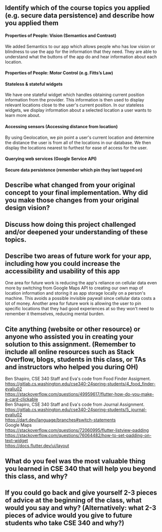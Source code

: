 ## Identify which of the course topics you applied (e.g. secure data persistence) and describe how you applied them

#### Properties of People: Vision (Semantics and Contrast)
We added Semantics to our app which allows people who has low vision or blindness to use the app for the information that they need. They are able to understand what the buttons of the app do and hear information about each location.

#### Properties of People: Motor Control (e.g. Fitts’s Law)


#### Stateless & stateful widgets
We have one stateful widget which handles obtaining current position information from the provider. This information is then used to display relevant locations close to the user's current position.
In our stateless widgets, we display information about a selected location a user wants to learn more about.

#### Accessing sensors (Accessing distance from location)
By using Geolocation, we pin point a user's current location and determine the distance the user is from all of the locations in our database. We then display the locations nearest to furthest for ease of access for the user.

#### Querying web services (Google Service API)


#### Secure data persistence (remember which pin they last tapped on)

## Describe what changed from your original concept to your final implementation. Why did you make those changes from your original design vision?


## Discuss how doing this project challenged and/or deepened your understanding of these topics.


## Describe two areas of future work for your app, including how you could increase the accessibility and usability of this app
One area for future work is reducing the app's reliance on cellular data even more by switching from Google Maps API to creating our own map of location information and storing it as app storage locally on a person's machine. This avoids a possible invisible paywall since cellular data costs a lot of money.
Another area for future work is allowing the user to pin specific locations that they had good experiences at so they won't need to remember it themselves, reducing mental burden.

## Cite anything (website or other resource) or anyone who assisted you in creating your solution to this assignment. (Remember to include all online resources such as Stack Overflow, blogs, students in this class, or TAs and instructors who helped you during OH)
Ben Shapiro, CSE 340 Staff and Eva's code from Food Finder Assigment. https://gitlab.cs.washington.edu/cse340-24spring-students/4_food_finder-evaliu02 <br/>
https://stackoverflow.com/questions/49959617/flutter-how-do-you-make-a-card-clickable <br/>
Ben Shapiro, CSE 340 Staff and Eva's code from Journal Assignment. https://gitlab.cs.washington.edu/cse340-24spring-students/5_journal-evaliu02 <br/>
https://dart.dev/language/branches#switch-statements <br/>
Google Maps <br/>
https://stackoverflow.com/questions/72060995/flutter-listview-padding <br/>
https://stackoverflow.com/questions/76064482/how-to-set-padding-on-text-widget <br/>
https://docs.flutter.dev/ui/layout <br/>

## What do you feel was the most valuable thing you learned in CSE 340 that will help you beyond this class, and why?


## If you could go back and give yourself 2-3 pieces of advice at the beginning of the class, what would you say and why? (Alternatively: what 2-3 pieces of advice would you give to future students who take CSE 340 and why?)

